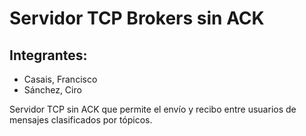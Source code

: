 # Servidor TCP Brokers sin ACK

## Integrantes:

- Casais, Francisco
- Sánchez, Ciro

Servidor TCP sin ACK que permite el envío y recibo entre usuarios de mensajes clasificados por tópicos.
